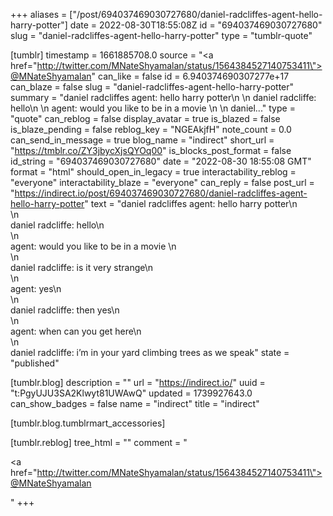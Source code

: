 +++
aliases = ["/post/694037469030727680/daniel-radcliffes-agent-hello-harry-potter"]
date = 2022-08-30T18:55:08Z
id = "694037469030727680"
slug = "daniel-radcliffes-agent-hello-harry-potter"
type = "tumblr-quote"

[tumblr]
timestamp = 1661885708.0
source = "<a href=\"http://twitter.com/MNateShyamalan/status/1564384527140753411\">@MNateShyamalan</a>"
can_like = false
id = 6.940374690307277e+17
can_blaze = false
slug = "daniel-radcliffes-agent-hello-harry-potter"
summary = "daniel radcliffes agent: hello harry potter\n \n daniel radcliffe: hello\n \n agent: would you like to be in a movie \n \n daniel..."
type = "quote"
can_reblog = false
display_avatar = true
is_blazed = false
is_blaze_pending = false
reblog_key = "NGEAkjfH"
note_count = 0.0
can_send_in_message = true
blog_name = "indirect"
short_url = "https://tmblr.co/ZY3jbycXjsQYOq00"
is_blocks_post_format = false
id_string = "694037469030727680"
date = "2022-08-30 18:55:08 GMT"
format = "html"
should_open_in_legacy = true
interactability_reblog = "everyone"
interactability_blaze = "everyone"
can_reply = false
post_url = "https://indirect.io/post/694037469030727680/daniel-radcliffes-agent-hello-harry-potter"
text = "daniel radcliffes agent: hello harry potter\n<br/>\n<br/>daniel radcliffe: hello\n<br/>\n<br/>agent: would you like to be in a movie \n<br/>\n<br/>daniel radcliffe: is it very strange\n<br/>\n<br/>agent: yes\n<br/>\n<br/>daniel radcliffe: then yes\n<br/>\n<br/>agent: when can you get here\n<br/>\n<br/>daniel radcliffe: i’m in your yard climbing trees as we speak"
state = "published"

[tumblr.blog]
description = ""
url = "https://indirect.io/"
uuid = "t:PgyUJU3SA2Klwyt81UWAwQ"
updated = 1739927643.0
can_show_badges = false
name = "indirect"
title = "indirect"

[tumblr.blog.tumblrmart_accessories]

[tumblr.reblog]
tree_html = ""
comment = "<p><a href=\"http://twitter.com/MNateShyamalan/status/1564384527140753411\">@MNateShyamalan</a></p>"
+++
